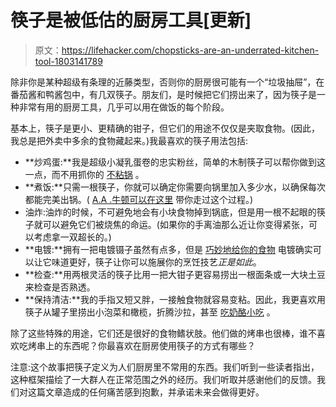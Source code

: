 # 筷子是被低估的厨房工具[更新]

> 原文：<https://lifehacker.com/chopsticks-are-an-underrated-kitchen-tool-1803141789>

除非你是某种超级有条理的近藤类型，否则你的厨房很可能有一个“垃圾抽屉”，在番茄酱和鸭酱包中，有几双筷子。朋友们，是时候把它们捞出来了，因为筷子是一种非常有用的厨房工具，几乎可以用在做饭的每个阶段。



基本上，筷子是更小、更精确的钳子，但它们的用途不仅仅是夹取食物。(因此，我总是把外卖中多余的食物藏起来。)我最喜欢的筷子用法包括:

*   **炒鸡蛋:**我是超级小凝乳蛋卷的忠实粉丝，简单的木制筷子可以帮你做到这一点，而不用抓你的 [不粘锅](http://skillet.lifehacker.com/you-need-a-nonstick-pan-but-it-doesnt-need-to-be-expen-1798677487) 。
*   **煮饭:**只需一根筷子，你就可以确定你需要向锅里加入多少水，以确保每次都能完美出锅。( [A.A .牛顿可以在这里](http://skillet.lifehacker.com/how-to-make-perfect-rice-without-a-rice-cooker-1797512749) 带你走过这个过程。)
*   油炸:油炸的时候，不可避免地会有小块食物掉到锅底，但是用一根不起眼的筷子就可以避免它们被烧焦的命运。(如果你的手离油那么近让你变得紧张，可以考虑拿一双超长的。)
*   **电镀:**拥有一把电镀镊子虽然有点多，但是 [巧妙地给你的食物](http://skillet.lifehacker.com/artfully-plating-your-food-can-actually-make-it-taste-1693446083) 电镀确实可以让它味道更好，筷子让你可以施展你的烹饪技艺*正是如此*。
*   **检查:**用两根灵活的筷子比用一把大钳子更容易捞出一根面条或一大块土豆来检查是否熟透。
*   **保持清洁:**我的手指又短又胖，一接触食物就容易变粘。因此，我更喜欢用筷子从罐子里捞出小泡菜和橄榄，折腾沙拉，甚至 [吃奶酪小吃](http://lifehacker.com/eat-cheetos-with-chopsticks-to-keep-hands-clean-5884449) 。

除了这些特殊的用途，它们还是很好的食物鳍状肢。他们做的烤串也很棒，谁不喜欢吃烤串上的东西呢？你最喜欢在厨房使用筷子的方式有哪些？

注意:这个故事把筷子定义为人们厨房里不常用的东西。我们听到一些读者指出，这种框架描绘了一大群人在正常范围之外的经历。我们听取并感谢他们的反馈。我们对这篇文章造成的任何痛苦感到抱歉，并承诺未来会做得更好。